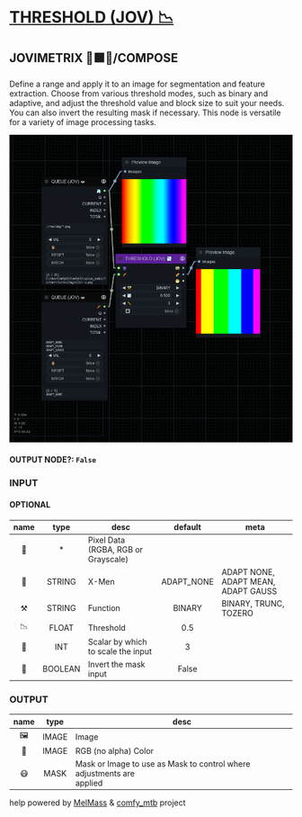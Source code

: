 # [THRESHOLD (JOV) 📉](https://raw.githubusercontent.com/Amorano/Jovimetrix-examples/master/node/THRESHOLD/THRESHOLD.md)

## JOVIMETRIX 🔺🟩🔵/COMPOSE

Define a range and apply it to an image for segmentation and feature extraction. Choose from various threshold modes, such as binary and adaptive, and adjust the threshold value and block size to suit your needs. You can also invert the resulting mask if necessary. This node is versatile for a variety of image processing tasks.

![THRESHOLD](https://raw.githubusercontent.com/Amorano/Jovimetrix-examples/master/node/THRESHOLD/THRESHOLD.png)

#### OUTPUT NODE?: `False`

### INPUT

#### OPTIONAL

name | type | desc | default | meta
:---:|:---:|---|:---:|---
👾  |  *  | Pixel Data (RGBA, RGB or Grayscale) |  | 
🧬  |  STRING  | X-Men | ADAPT_NONE | ADAPT NONE, ADAPT MEAN, ADAPT GAUSS
⚒️  |  STRING  | Function | BINARY | BINARY, TRUNC, TOZERO
📉  |  FLOAT  | Threshold | 0.5 | 
📏  |  INT  | Scalar by which to scale the input | 3 | 
🔳  |  BOOLEAN  | Invert the mask input | False | 

### OUTPUT

name | type | desc
:---:|:---:|---
🖼️  |  IMAGE  | Image 
🌈  |  IMAGE  | RGB (no alpha) Color 
😷  |  MASK  | Mask or Image to use as Mask to control where adjustments are<br>applied 

help powered by [MelMass](https://github.com/melMass) & [comfy_mtb](https://github.com/melMass/comfy_mtb) project